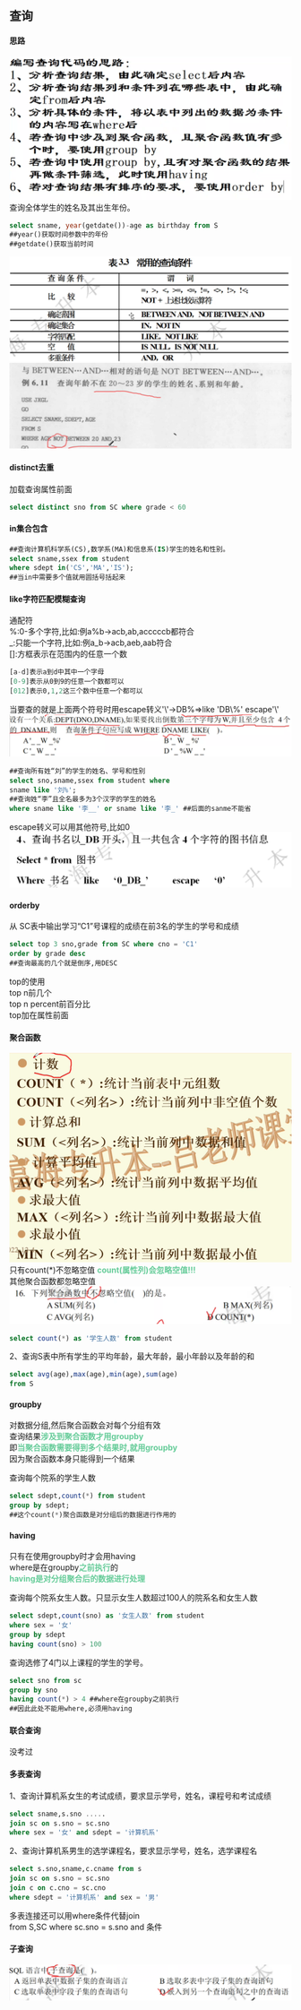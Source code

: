 ## 查询  

#### 思路
![](img/Pasted%20image%2020230318001937.png)
查询全体学生的姓名及其出生年份。  
```sql  
select sname, year(getdate())-age as birthday from S  
##year()获取时间参数中的年份  
##getdate()获取当前时间  
```  
  
![](img/Pasted%20image%2020221226175525.png)  
![](img/Pasted%20image%2020221226182019.png)  
#### distinct去重  
加载查询属性前面  
```sql  
select distinct sno from SC where grade < 60  
```  
  
#### in集合包含  
```sql  
##查询计算机科学系(CS),数学系(MA)和信息系(IS)学生的姓名和性别。  
select sname,ssex from student   
where sdept in('CS','MA','IS');  
##当in中需要多个值就用圆括号括起来  
```  
  
#### like字符匹配模糊查询  
通配符  
%:0-多个字符,比如:例a%b->acb,ab,acccccb都符合  
\_:只能一个字符,比如:例a_b->acb,aeb,aab符合    
\[\]:方框表示在范围内的任意一个数
```sql
[a-d]表示a到d中其中一个字母
[0-9]表示从0到9的任意一个数都可以
[012]表示0,1,2这三个数中任意一个都可以
```
当要查的就是上面两个符号时用escape转义'\\'->DB%=>like 'DB\\%' escape'\\'   
![](img/Pasted%20image%2020230316233540.png)
```sql  
##查询所有姓“刘”的学生的姓名、学号和性别  
select sno,sname,ssex from student where  
sname like '刘%';   
##查询姓“李”且全名最多为3个汉字的学生的姓名  
where sname like '李__' or sname like '李_' ##后面的sanme不能省  
```  
  
escape转义可以用其他符号,比如0  
![](img/Pasted%20image%2020221228205924.png)  
  
  
#### orderby  
从 SC表中输出学习“C1”号课程的成绩在前3名的学生的学号和成绩  
```sql  
select top 3 sno,grade from SC where cno = 'C1'  
order by grade desc  
##查询最高的几个就是倒序,用DESC  
```  
  
top的使用  
top n前几个  
top n percent前百分比  
top加在属性前面  
  
#### 聚合函数  
![](img/Pasted%20image%2020221228212006.png)  
只有count(\*)不忽略空值 <font color=#66CC99 style=" font-weight:bold;">count(属性列)会忽略空值!!!</font>  
其他聚合函数都忽略空值  
![](img/Pasted%20image%2020230316232018.png)
```sql  
select count(*) as '学生人数' from student   
```  
2、查询S表中所有学生的平均年龄，最大年龄，最小年龄以及年龄的和  
```sql  
select avg(age),max(age),min(age),sum(age)  
from S  
```  
  
#### groupby  
对数据分组,然后聚合函数会对每个分组有效  
查询结果<font color=#66CC99 style=" font-weight:bold;">涉及到聚合函数才用groupby</font>  
即<font color=#66CC99 style=" font-weight:bold;">当聚合函数需要得到多个结果时,就用groupby</font>  
因为聚合函数本身只能得到一个结果  
  
查询每个院系的学生人数  
```sql  
select sdept,count(*) from student  
group by sdept;  
##这个count(*)聚合函数是对分组后的数据进行作用的  
```  
  
#### having  
只有在使用groupby时才会用having  
where是在groupby<font color=#66CC99 style=" font-weight:bold;">之前执行</font>的  
<font color=#66CC99 style=" font-weight:bold;">having是对分组聚合后的数据进行处理</font>  
  
查询每个院系女生人数。只显示女生人数超过100人的院系名和女生人数  
```sql  
select sdept,count(sno) as '女生人数' from student  
where sex = '女'  
group by sdept  
having count(sno) > 100  
```  
查询选修了4门以上课程的学生的学号。  
```sql  
select sno from sc  
group by sno  
having count(*) > 4 ##where在groupby之前执行  
##因此此处不能用where,必须用having  
```  
  
#### 联合查询  
没考过  
  
  
#### 多表查询  
1、查询计算机系女生的考试成绩，要求显示学号，姓名，课程号和考试成绩  
```sql  
select sname,s.sno .....  
join sc on s.sno = sc.sno  
where sex = '女' and sdept = '计算机系'  
```  
  
2、查询计算机系男生的选学课程名，要求显示学号，姓名，选学课程名  
```sql  
select s.sno,sname,c.cname from s  
join sc on s.sno = sc.sno  
join c on c.cno = sc.cno  
where sdept = '计算机系' and sex = '男'  
```  
多表连接还可以用where条件代替join  
from S,SC where sc.sno = s.sno and 条件  

#### 子查询
![](img/Pasted%20image%2020230316231107.png)

